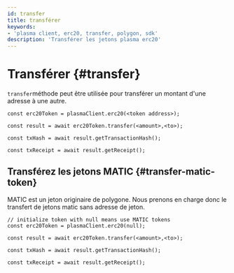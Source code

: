 ```yaml
---
id: transfer
title: transférer
keywords:
- 'plasma client, erc20, transfer, polygon, sdk'
description: 'Transférer les jetons plasma erc20'
---
```


# Transférer {#transfer}

`transfer`méthode peut être utilisée pour transférer un montant d'une adresse à une autre.

```
const erc20Token = plasmaClient.erc20(<token address>);

const result = await erc20Token.transfer(<amount>,<to>);

const txHash = await result.getTransactionHash();

const txReceipt = await result.getReceipt();

```

## Transférez les jetons MATIC {#transfer-matic-token}

MATIC est un jeton originaire  de polygone. Nous prenons en charge donc le transfert de jetons matic sans adresse de jeton.

```
// initialize token with null means use MATIC tokens
const erc20Token = plasmaClient.erc20(null);

const result = await erc20Token.transfer(<amount>,<to>);

const txHash = await result.getTransactionHash();

const txReceipt = await result.getReceipt();
```
